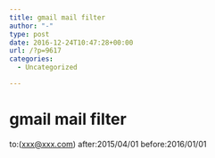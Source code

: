 ```yaml
---
title: gmail mail filter
author: "-"
type: post
date: 2016-12-24T10:47:28+00:00
url: /?p=9617
categories:
  - Uncategorized

---
```

# gmail mail filter
to:(xxx@xxx.com) after:2015/04/01 before:2016/01/01